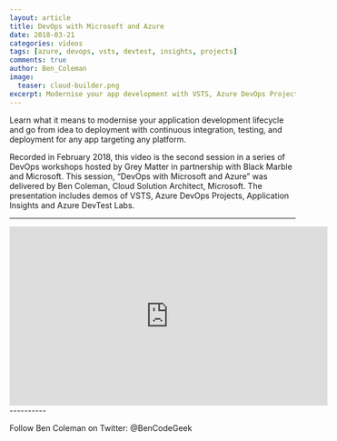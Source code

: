 ```yaml
---
layout: article
title: DevOps with Microsoft and Azure
date: 2018-03-21
categories: videos
tags: [azure, devops, vsts, devtest, insights, projects]
comments: true
author: Ben_Coleman
image:
  teaser: cloud-builder.png
excerpt: Modernise your app development with VSTS, Azure DevOps Projects, Application Insights and Azure DevTest Labs!
---
```


Learn what it means to modernise your application development lifecycle and go from idea to deployment with continuous integration, testing, and deployment for any app targeting any platform.

Recorded in February 2018, this video is the second session in a series of DevOps workshops hosted by Grey Matter in partnership with Black Marble and Microsoft. This session, “DevOps with Microsoft and Azure” was delivered by Ben Coleman, Cloud Solution Architect, Microsoft. The presentation includes demos of VSTS, Azure DevOps Projects, Application Insights and Azure DevTest Labs.

----------

<iframe width="560" height="315" src="https://www.youtube.com/embed/cnA5kLogS6g?rel=0" frameborder="0" allow="autoplay; encrypted-media" allowfullscreen></iframe>
----------

Follow Ben Coleman on Twitter: @BenCodeGeek